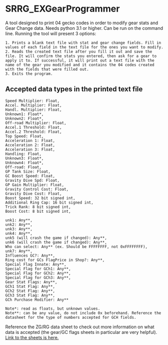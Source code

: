 # SRRG_EXGearProgrammer
A tool designed to print 04 gecko codes in order to modify gear stats and Gear Change data. Needs python 3.1 or higher. Can be run on the command line.
Running the tool will present 3 options:
```
1. Prints a blank text file with stat and gear change fields. Fill in values of each field in the text file for the ones you want to modify.
2. Reads the created text file after you fill it out and save the file. It will confirm the stats you entered, then ask for a gear to apply it to. If successful, it will print out a text file with the name of the gear you modified and it contains the 04 codes created with the fields that were filled out.
3. Exits the program.
```

## Accepted data types in the printed text file
```
Speed Multiplier: Float,
Accel. Multiplier: Float,
Handl. Multiplier: Float,
Unknown1: Float*,
Unknown2: Float*,
Off-road Multiplier: Float,
Accel.1 Threshold: Float,
Accel.2 Threshold: Float,
Top Speed: Float,
Acceleration 1: Float,
Acceleration 2: Float,
Acceleration 3: Float,
Handling: Float,
Unknown3: Float*,
Unknown4: Float*,
Off-road: Float,
GP Tank Size: Float,
GC Boost Speed: Float,
Gravity Dive Spd: Float,
GP Gain Multiplier: Float,
Gravity Control Cost: Float,
Gravity Dive Cost: Float,
Boost Speed: 32 bit signed int,
Additional Ring Cap: 16 bit signed int,
Trick Rank: 8 bit signed int,
Boost Cost: 8 bit signed int,

unk1: Any**,
unk2: Any**,
unk3: Any**,
unk4: Any**,
unk5 (will crash the game if changed): Any**,
unk6 (will crash the game if changed): Any**,
Who can select: Any** (ex. Should be FFFFFFFF, not 0xFFFFFFFF),
unk7: Any**,
Influences GC?: Any**,
Ring cost for GCs FlagPrice in Shop?: Any**,
Special Flag Innate: Any**,
Special Flag for GCh1: Any**,
Special Flag for GCh2: Any**,
Special Flag for GCh3: Any**,
Gear Stat Flags: Any**,
GCh1 Stat Flag: Any**,
GCh2 Stat Flag: Any**,
GCh3 Stat Flag: Any**,
GCh Purchase Modifier: Any**
```

```
Note*: read as floats, but unknown values.
Note**: can be any value, do not include 0x beforehand. Reference the datasheet for the type of numbers accepted for GCH fields.
```
Reference the ZG/RG data sheet to check out more information on what data is accepted (the gear/GC flags sheets in particular are very helpful).
[Link to the sheets is here.](https://docs.google.com/spreadsheets/d/1I5TnDLOdNcSUzm9QK5Imec4r-FJiksDJskieNlqUI74/edit?usp=sharing)
